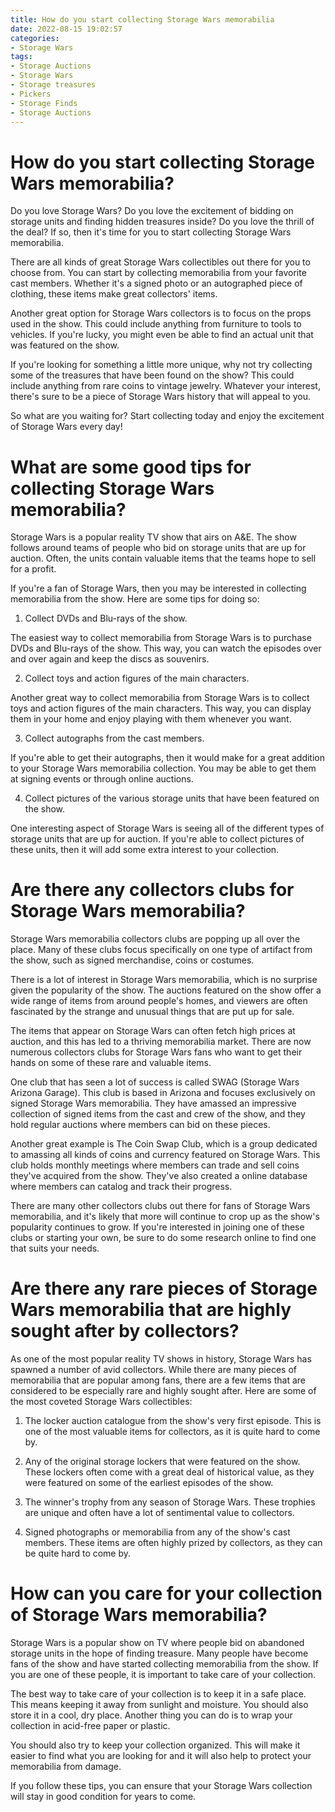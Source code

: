 ```yaml
---
title: How do you start collecting Storage Wars memorabilia
date: 2022-08-15 19:02:57
categories:
- Storage Wars
tags:
- Storage Auctions
- Storage Wars
- Storage treasures
- Pickers
- Storage Finds
- Storage Auctions 
---
```



#  How do you start collecting Storage Wars memorabilia?

Do you love Storage Wars? Do you love the excitement of bidding on storage units and finding hidden treasures inside? Do you love the thrill of the deal? If so, then it's time for you to start collecting Storage Wars memorabilia.

There are all kinds of great Storage Wars collectibles out there for you to choose from. You can start by collecting memorabilia from your favorite cast members. Whether it's a signed photo or an autographed piece of clothing, these items make great collectors' items.

Another great option for Storage Wars collectors is to focus on the props used in the show. This could include anything from furniture to tools to vehicles. If you're lucky, you might even be able to find an actual unit that was featured on the show.

If you're looking for something a little more unique, why not try collecting some of the treasures that have been found on the show? This could include anything from rare coins to vintage jewelry. Whatever your interest, there's sure to be a piece of Storage Wars history that will appeal to you.

So what are you waiting for? Start collecting today and enjoy the excitement of Storage Wars every day!

#  What are some good tips for collecting Storage Wars memorabilia?

Storage Wars is a popular reality TV show that airs on A&E. The show follows around teams of people who bid on storage units that are up for auction. Often, the units contain valuable items that the teams hope to sell for a profit.

If you're a fan of Storage Wars, then you may be interested in collecting memorabilia from the show. Here are some tips for doing so:

1. Collect DVDs and Blu-rays of the show.

The easiest way to collect memorabilia from Storage Wars is to purchase DVDs and Blu-rays of the show. This way, you can watch the episodes over and over again and keep the discs as souvenirs.

2. Collect toys and action figures of the main characters.

Another great way to collect memorabilia from Storage Wars is to collect toys and action figures of the main characters. This way, you can display them in your home and enjoy playing with them whenever you want.

3. Collect autographs from the cast members.

If you're able to get their autographs, then it would make for a great addition to your Storage Wars memorabilia collection. You may be able to get them at signing events or through online auctions.

4. Collect pictures of the various storage units that have been featured on the show.

One interesting aspect of Storage Wars is seeing all of the different types of storage units that are up for auction. If you're able to collect pictures of these units, then it will add some extra interest to your collection.

#  Are there any collectors clubs for Storage Wars memorabilia?

Storage Wars memorabilia collectors clubs are popping up all over the place. Many of these clubs focus specifically on one type of artifact from the show, such as signed merchandise, coins or costumes.

There is a lot of interest in Storage Wars memorabilia, which is no surprise given the popularity of the show. The auctions featured on the show offer a wide range of items from around people's homes, and viewers are often fascinated by the strange and unusual things that are put up for sale.

The items that appear on Storage Wars can often fetch high prices at auction, and this has led to a thriving memorabilia market. There are now numerous collectors clubs for Storage Wars fans who want to get their hands on some of these rare and valuable items.

One club that has seen a lot of success is called SWAG (Storage Wars Arizona Garage). This club is based in Arizona and focuses exclusively on signed Storage Wars memorabilia. They have amassed an impressive collection of signed items from the cast and crew of the show, and they hold regular auctions where members can bid on these pieces.

Another great example is The Coin Swap Club, which is a group dedicated to amassing all kinds of coins and currency featured on Storage Wars. This club holds monthly meetings where members can trade and sell coins they've acquired from the show. They've also created a online database where members can catalog and track their progress.

There are many other collectors clubs out there for fans of Storage Wars memorabilia, and it's likely that more will continue to crop up as the show's popularity continues to grow. If you're interested in joining one of these clubs or starting your own, be sure to do some research online to find one that suits your needs.

#  Are there any rare pieces of Storage Wars memorabilia that are highly sought after by collectors?




As one of the most popular reality TV shows in history, Storage Wars has spawned a number of avid collectors. While there are many pieces of memorabilia that are popular among fans, there are a few items that are considered to be especially rare and highly sought after. Here are some of the most coveted Storage Wars collectibles:

1. The locker auction catalogue from the show's very first episode. This is one of the most valuable items for collectors, as it is quite hard to come by.

2. Any of the original storage lockers that were featured on the show. These lockers often come with a great deal of historical value, as they were featured on some of the earliest episodes of the show.

3. The winner's trophy from any season of Storage Wars. These trophies are unique and often have a lot of sentimental value to collectors.

4. Signed photographs or memorabilia from any of the show's cast members. These items are often highly prized by collectors, as they can be quite hard to come by.

#  How can you care for your collection of Storage Wars memorabilia?

Storage Wars is a popular show on TV where people bid on abandoned storage units in the hope of finding treasure. Many people have become fans of the show and have started collecting memorabilia from the show. If you are one of these people, it is important to take care of your collection.

The best way to take care of your collection is to keep it in a safe place. This means keeping it away from sunlight and moisture. You should also store it in a cool, dry place. Another thing you can do is to wrap your collection in acid-free paper or plastic.

You should also try to keep your collection organized. This will make it easier to find what you are looking for and it will also help to protect your memorabilia from damage.

If you follow these tips, you can ensure that your Storage Wars collection will stay in good condition for years to come.
